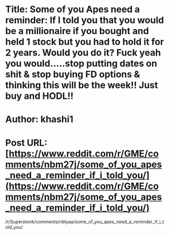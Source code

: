 # Title: Some of you Apes need a reminder: If I told you that you would be a millionaire if you bought and held 1 stock but you had to hold it for 2 years. Would you do it? Fuck yeah you would.....stop putting dates on shit & stop buying FD options & thinking this will be the week!! Just buy and HODL!!
# Author: khashi1
# Post URL: [https://www.reddit.com/r/GME/comments/nbm27j/some_of_you_apes_need_a_reminder_if_i_told_you/](https://www.reddit.com/r/GME/comments/nbm27j/some_of_you_apes_need_a_reminder_if_i_told_you/)


/r/Superstonk/comments/nblyaa/some_of_you_apes_need_a_reminder_if_i_told_you/